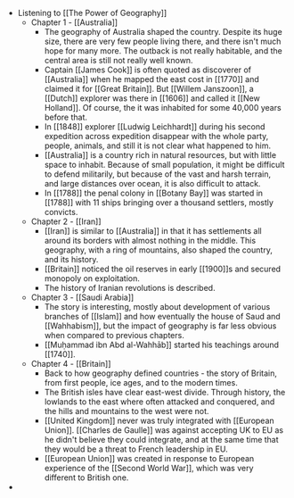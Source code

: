 - Listening to [[The Power of Geography]]
	- Chapter 1 - [[Australia]]
		- The geography of Australia shaped the country. Despite its huge size, there are very few people living there, and there isn't much hope for many more. The outback is not really habitable, and the central area is still not really well known.
		- Captain [[James Cook]] is often quoted as discoverer of [[Australia]] when he mapped the east cost in [[1770]] and claimed it for [[Great Britain]]. But [[Willem Janszoon]], a [[Dutch]] explorer was there in [[1606]] and called it [[New Holland]]. Of course, the it was inhabited for some 40,000 years before that.
		- In [[1848]] explorer [[Ludwig Leichhardt]] during his second expedition across expedition disappear with the whole party, people, animals, and still it is not clear what happened to him.
		- [[Australia]] is a country rich in natural resources, but with little space to inhabit. Because of small population, it might be difficult to defend militarily, but because of the vast and harsh terrain, and large distances over ocean, it is also difficult to attack.
		- In [[1788]] the penal colony in [[Botany Bay]] was started in [[1788]] with 11 ships bringing over a thousand settlers, mostly convicts.
	- Chapter 2 - [[Iran]]
		- [[Iran]] is similar to [[Australia]] in that it has settlements all around its borders with almost nothing in the middle. This geography, with a ring of mountains, also shaped the country, and its history.
		- [[Britain]] noticed the oil reserves in early [[1900]]s and secured monopoly on exploitation.
		- The history of Iranian revolutions is described.
	- Chapter 3 - [[Saudi Arabia]]
		- The story is interesting, mostly about development of various branches of [[Islam]] and how eventually the house of Saud and [[Wahhabism]], but the impact of geography is far less obvious when compared to previous chapters.
		- [[Muḥammad ibn Abd al-Wahhāb]] started his teachings around [[1740]].
	- Chapter 4 - [[Britain]]
		- Back to how geography defined countries - the story of Britain, from first people, ice ages, and to the modern times.
		- The British isles have clear east-west divide. Through history, the lowlands to the east where often attacked and conquered, and the hills and mountains to the west were not.
		- [[United Kingdom]] never was truly integrated with [[European Union]]. [[Charles de Gaulle]] was against accepting UK to EU as he didn't believe they could integrate, and at the same time that they would be a threat to French leadership in EU.
		- [[European Union]] was created in response to European experience of the [[Second World War]], which was very different to British one.
-